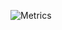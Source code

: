 ![Metrics](https://metrics.lecoq.io/atkrad?template=classic&repositories.affiliations=owner%2C%20collaborator%2C%20organization_member&base.indepth=false&base.hireable=false&config.timezone=Europe%2FAmsterdam&config.display=large)

